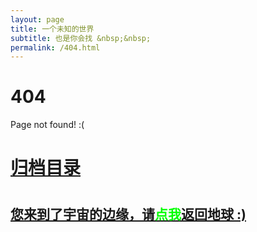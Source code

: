 ```yaml
---
layout: page
title: 一个未知的世界
subtitle: 也是你会找 &nbsp;&nbsp;
permalink: /404.html
---
```


# 404

Page not found! :(

<h1><a href ="https://www.studytime.xin/archives.html">归档目录</a><h1>

<h2><a href="https://www.studytime.xin/archives.html">您来到了宇宙的边缘，请<span style="color:#00FF00">点我</span>返回地球 :)</a></h2>
